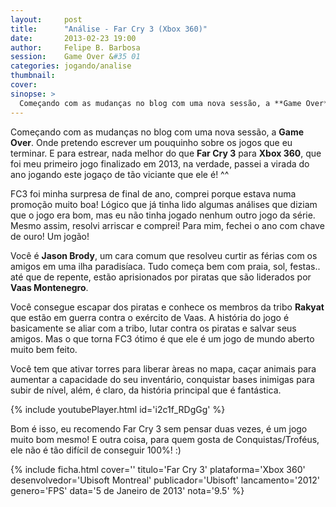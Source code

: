 ```yaml
---
layout:     post
title:      "Análise - Far Cry 3 (Xbox 360)"
date:       2013-02-23 19:00
author:     Felipe B. Barbosa
session:    Game Over &#35 01
categories: jogando/analise
thumbnail:  
cover: 
sinopse: >
  Começando com as mudanças no blog com uma nova sessão, a **Game Over**. Onde pretendo escrever um pouquinho sobre os jogos que eu terminar. E para estrear, nada melhor do que Far Cry 3 para Xbox 360, que foi meu primeiro jogo finalizado em 2013, na verdade, passei a virada do ano jogando este jogaço de tão viciante que ele é! ^^
---
```

Começando com as mudanças no blog com uma nova sessão, a **Game Over**. Onde pretendo escrever um pouquinho sobre os jogos que eu terminar. E para estrear, nada melhor do que **Far Cry 3** para **Xbox 360**, que foi meu primeiro jogo finalizado em 2013, na verdade, passei a virada do ano jogando este jogaço de tão viciante que ele é! ^^

FC3 foi minha surpresa de final de ano, comprei porque estava numa promoção muito boa! Lógico que já tinha lido algumas análises que diziam que o jogo era bom, mas eu não tinha jogado nenhum outro jogo da série. Mesmo assim, resolvi arriscar e comprei! Para mim, fechei o ano com chave de ouro! Um jogão!

Você é **Jason Brody**, um cara comum que resolveu curtir as férias com os amigos em uma ilha paradisíaca. Tudo começa bem com praia, sol, festas.. até que de repente, estão aprisionados por piratas que são liderados por **Vaas Montenegro**.

Você consegue escapar dos piratas e conhece os membros da tribo **Rakyat** que estão em guerra contra o exército de Vaas. A história do jogo é basicamente se aliar com a tribo, lutar contra os piratas e salvar seus amigos. Mas o que torna FC3 ótimo é que ele é um jogo de mundo aberto muito bem feito.

Você tem que ativar torres para liberar àreas no mapa, caçar animais para aumentar a capacidade do seu inventário, conquistar bases inimigas para subir de nível, além, é claro, da história principal que é fantástica.

{% include youtubePlayer.html id='i2c1f_RDgGg' %}

Bom é isso, eu recomendo Far Cry 3 sem pensar duas vezes, é um jogo muito bom mesmo! E outra coisa, para quem gosta de Conquistas/Troféus, ele não é tão difícil de conseguir 100%! :)

{% include ficha.html
  cover=''
  titulo='Far Cry 3'
  plataforma='Xbox 360'
  desenvolvedor='Ubisoft Montreal'
  publicador='Ubisoft'
  lancamento='2012'
  genero='FPS'
  data='5 de Janeiro de 2013'
  nota='9.5' %}
